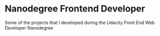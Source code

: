 # Nanodegree Frontend Developer

Some of the projects that I developed during the Udacity Front End Web Developer Nanodegree
